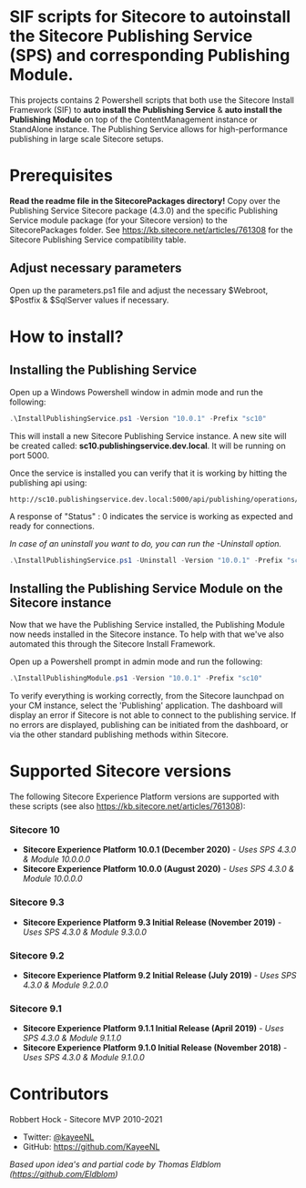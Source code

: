 # SIF scripts for Sitecore to autoinstall the Sitecore Publishing Service (SPS) and corresponding Publishing Module.

This projects contains 2 Powershell scripts that both use the Sitecore Install Framework (SIF) to **auto install the Publishing Service** &amp; **auto install the Publishing Module** on top of the ContentManagement instance or StandAlone instance. The Publishing Service allows for high-performance publishing in large scale Sitecore setups.

# Prerequisites

**Read the readme file in the SitecorePackages directory!** Copy over the Publishing Service Sitecore package (4.3.0) and the specific Publishing Service module package (for your Sitecore version) to the SitecorePackages folder. See https://kb.sitecore.net/articles/761308 for the Sitecore Publishing Service compatibility table.

## Adjust necessary parameters

Open up the parameters.ps1 file and adjust the necessary $Webroot, $Postfix & $SqlServer values if necessary.

# How to install?

## Installing the Publishing Service

Open up a Windows Powershell window in admin mode and run the following:

```powershell
.\InstallPublishingService.ps1 -Version "10.0.1" -Prefix "sc10"
```

This will install a new Sitecore Publishing Service instance. A new site will be created called: **sc10.publishingservice.dev.local**. It will be running on port 5000.

Once the service is installed you can verify that it is working by hitting the publishing api using:

    http://sc10.publishingservice.dev.local:5000/api/publishing/operations/status

A response of "Status" : 0 indicates the service is working as expected and ready for connections.

_In case of an uninstall you want to do, you can run the -Uninstall option._

```powershell
.\InstallPublishingService.ps1 -Uninstall -Version "10.0.1" -Prefix "sc10"
```

## Installing the Publishing Service Module on the Sitecore instance

Now that we have the Publishing Service installed, the Publishing Module now needs installed in the Sitecore instance. To help with that we've also automated this through the Sitecore Install Framework.

Open up a Powershell prompt in admin mode and run the following:

```Powershell
.\InstallPublishingModule.ps1 -Version "10.0.1" -Prefix "sc10"
```

To verify everything is working correctly, from the Sitecore launchpad on your CM instance, select the 'Publishing' application. The dashboard will display an error if Sitecore is not able to connect to the publishing service. If no errors are displayed, publishing can be initiated from the dashboard, or via the other standard publishing methods within Sitecore.

# Supported Sitecore versions

The following Sitecore Experience Platform versions are supported with these scripts (see also https://kb.sitecore.net/articles/761308):

### Sitecore 10

- **Sitecore Experience Platform 10.0.1 (December 2020)** - _Uses SPS 4.3.0 & Module 10.0.0.0_
- **Sitecore Experience Platform 10.0.0 (August 2020)** - _Uses SPS 4.3.0 & Module 10.0.0.0_

### Sitecore 9.3

- **Sitecore Experience Platform 9.3 Initial Release (November 2019)** - _Uses SPS 4.3.0 & Module 9.3.0.0_

### Sitecore 9.2

- **Sitecore Experience Platform 9.2 Initial Release (July 2019)** - _Uses SPS 4.3.0 & Module 9.2.0.0_

### Sitecore 9.1

- **Sitecore Experience Platform 9.1.1 Initial Release (April 2019)** - _Uses SPS 4.3.0 & Module 9.1.1.0_
- **Sitecore Experience Platform 9.1.0 Initial Release (November 2018)** - _Uses SPS 4.3.0 & Module 9.1.0.0_

# Contributors

Robbert Hock - Sitecore MVP 2010-2021

- Twitter: [@kayeeNL](https://twitter.com/kayeenl)
- GitHub: https://github.com/KayeeNL

_Based upon idea's and partial code by Thomas Eldblom (https://github.com/Eldblom)_
